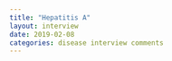 ```yaml
---
title: "Hepatitis A"
layout: interview
date: 2019-02-08
categories: disease interview comments
---
```

